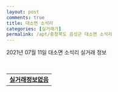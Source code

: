 ```yaml
---
layout: post
comments: true
title: 대소면 소석리
categories: [실거래가]
permalink: /apt/충청북도 음성군 대소면 소석리
---
```


2021년 07월 11일 대소면 소석리 실거래 정보

<script type="text/javascript">
  google.charts.load('current', {'packages':['corechart']});
  google.charts.setOnLoadCallback(drawChart);

  function drawChart() {
    var data = google.visualization.arrayToDataTable([['거래일', '매매', '전월세', '전매'], ['20-07', 4, 2, 0], ['20-08', 6, 4, 0], ['20-09', 5, 2, 0], ['20-10', 3, 3, 0], ['20-11', 4, 4, 0], ['20-12', 4, 0, 0], ['21-01', 6, 3, 0], ['21-02', 6, 1, 0], ['21-03', 3, 2, 0], ['21-04', 8, 1, 0], ['21-05', 8, 0, 0], ['21-06', 1, 3, 0]]);

    var options = {
      title: '최근 1년간 유형별 거래량 추이',
      legend: { position: 'bottom' }
    };

    var chart = new google.visualization.LineChart(document.getElementById('columnchart_material'));
    chart.draw(data, (options));년간 
  }
</script>

<div id="columnchart_material" style="width: 95%; margin-left: -35px; display: block"></div>
<br>
<table>
  <tr>
    <td colspan="4" style="font-weight: bold;"><a href="https://search.naver.com/search.naver?query=대소면 소석리 실거래정보없음">실거래정보없음</a></td>
  </tr>
    
</table>
    